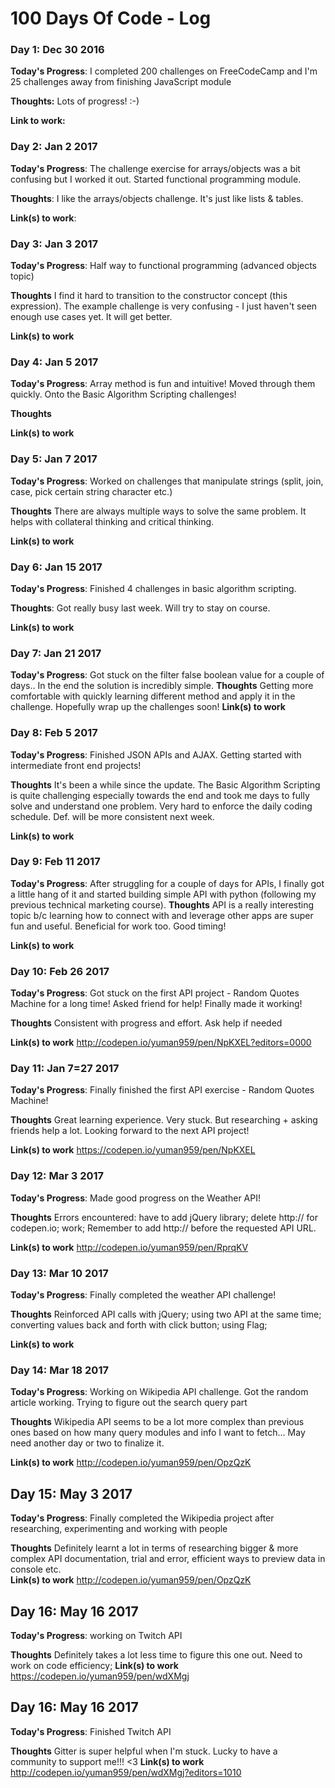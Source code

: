 # 100 Days Of Code - Log

### Day 1: Dec 30 2016

**Today's Progress**: I completed 200 challenges on FreeCodeCamp and I'm 25 challenges away from finishing JavaScript module

**Thoughts:** Lots of progress! :-)

**Link to work:**

### Day 2: Jan 2 2017

**Today's Progress**: The challenge exercise for arrays/objects was a bit confusing but I worked it out. Started functional programming module.

**Thoughts**: I like the arrays/objects challenge. It's just like lists & tables.

**Link(s) to work**:


### Day 3: Jan 3 2017

**Today's Progress**: Half way to functional programming (advanced objects topic)

**Thoughts** I find it hard to transition to the constructor concept (this expression). The example challenge is very confusing - I just haven't seen enough use cases yet. It will get better.

**Link(s) to work**

### Day 4: Jan 5 2017

**Today's Progress**: Array method is fun and intuitive! Moved through them quickly. Onto the Basic Algorithm Scripting challenges!

**Thoughts**

**Link(s) to work**

### Day 5: Jan 7 2017

**Today's Progress**: Worked on challenges that manipulate strings (split, join, case, pick certain string character etc.)

**Thoughts** There are always multiple ways to solve the same problem. It helps with collateral thinking and critical thinking.

**Link(s) to work**

### Day 6: Jan 15 2017

**Today's Progress**: Finished 4 challenges in basic algorithm scripting.

**Thoughts**: Got really busy last week. Will try to stay on course.

**Link(s) to work**

### Day 7: Jan 21 2017

**Today's Progress**: Got stuck on the filter false boolean value for a couple of days.. In the end the solution is incredibly simple.
**Thoughts**
Getting more comfortable with quickly learning different method and apply it in the challenge. Hopefully wrap up the challenges soon!
**Link(s) to work**

### Day 8: Feb 5 2017

**Today's Progress**: Finished JSON APIs and AJAX. Getting started with intermediate front end projects!

**Thoughts** It's been a while since the update. The Basic Algorithm Scripting is quite challenging especially towards the end and took me days to fully solve and understand one problem. Very hard to enforce the daily coding schedule. Def. will be more consistent next week.

**Link(s) to work**

### Day 9: Feb 11 2017

**Today's Progress**: After struggling for a couple of days for APIs, I finally got a little hang of it and started building simple API with python (following my previous technical marketing course).
**Thoughts**  API is a really interesting topic b/c learning how to connect with and leverage other apps are super fun and useful. Beneficial for work too. Good timing!

**Link(s) to work**

### Day 10: Feb 26 2017

**Today's Progress**: Got stuck on the first API project - Random Quotes Machine for a long time! Asked friend for help! Finally made it working!

**Thoughts**  Consistent with progress and effort. Ask help if needed

**Link(s) to work** http://codepen.io/yuman959/pen/NpKXEL?editors=0000

### Day 11: Jan 7=27 2017

**Today's Progress**: Finally finished the first API exercise - Random Quotes Machine!

**Thoughts**  Great learning experience. Very stuck. But researching + asking friends help a lot. Looking forward to the next API project!

**Link(s) to work** https://codepen.io/yuman959/pen/NpKXEL

### Day 12: Mar 3 2017

**Today's Progress**: Made good progress on the Weather API!

**Thoughts**  Errors encountered: have to add jQuery library; delete http:// for codepen.io; work; Remember to add http:// before the requested API URL.

**Link(s) to work** http://codepen.io/yuman959/pen/RprqKV


### Day 13: Mar 10 2017

**Today's Progress**: Finally completed the weather API challenge!

**Thoughts**  Reinforced API calls with jQuery; using two API at the same time; converting values back and forth with click button; using Flag;

**Link(s) to work**
### Day 14: Mar 18 2017

**Today's Progress**: Working on Wikipedia API challenge. Got the random article working. Trying to figure out the search query part

**Thoughts**  Wikipedia API seems to be a lot more complex than previous ones based on how many query modules and info I want to fetch... May need another day or two to finalize it.

**Link(s) to work** http://codepen.io/yuman959/pen/OpzQzK

## Day 15: May 3 2017

**Today's Progress**: Finally completed the Wikipedia project after researching, experimenting and working with people

**Thoughts**  Definitely learnt a lot in terms of researching bigger & more complex API documentation, trial and error, efficient ways to preview data in console etc.  
**Link(s) to work** http://codepen.io/yuman959/pen/OpzQzK


## Day 16: May 16 2017

**Today's Progress**: working on Twitch API

**Thoughts**  Definitely takes a lot less time to figure this one out. Need to work on code efficiency;
**Link(s) to work** https://codepen.io/yuman959/pen/wdXMgj

## Day 16: May 16 2017

**Today's Progress**: Finished Twitch API

**Thoughts**  Gitter is super helpful when I'm stuck. Lucky to have a community to support me!!! <3
**Link(s) to work** http://codepen.io/yuman959/pen/wdXMgj?editors=1010
